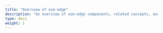 ```yaml
---
title: "Overview of osm-edge"
description: "An overview of osm-edge components, related concepts, and important details"
type: docs
weight: 1
---
```


